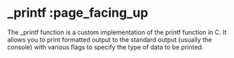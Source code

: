 # _printf :page_facing_up

The _printf function is a custom implementation of the printf function in C. It allows you to print formatted output to the standard output (usually the console) with various flags to specify the type of data to be printed.
